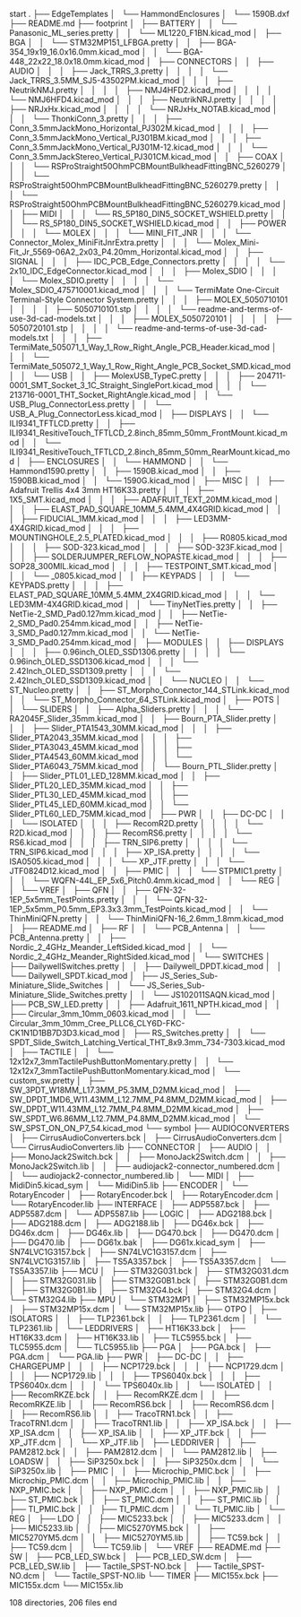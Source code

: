 start
.
├── EdgeTemplates
│   └── HammondEnclosures
│       └── 1590B.dxf
├── README.md
├── footprint
│   ├── BATTERY
│   │   └── Panasonic_ML_series.pretty
│   │       └── ML1220_F1BN.kicad_mod
│   ├── BGA
│   │   └── STM32MP151_LFBGA.pretty
│   │       ├── BGA-354_19x19_16.0x16.0mm.kicad_mod
│   │       └── BGA-448_22x22_18.0x18.0mm.kicad_mod
│   ├── CONNECTORS
│   │   ├── AUDIO
│   │   │   ├── Jack_TRRS_3.pretty
│   │   │   │   └── Jack_TRRS_3.5MM_SJ5-43502PM.kicad_mod
│   │   │   ├── NeutrikNMJ.pretty
│   │   │   │   ├── NMJ4HFD2.kicad_mod
│   │   │   │   └── NMJ6HFD4.kicad_mod
│   │   │   ├── NeutrikNRJ.pretty
│   │   │   │   ├── NRJxHx.kicad_mod
│   │   │   │   └── NRJxHx_NOTAB.kicad_mod
│   │   │   └── ThonkiConn_3.pretty
│   │   │       ├── Conn_3.5mmJackMono_Horizontal_PJ302M.kicad_mod
│   │   │       ├── Conn_3.5mmJackMono_Vertical_PJ301BM.kicad_mod
│   │   │       ├── Conn_3.5mmJackMono_Vertical_PJ301M-12.kicad_mod
│   │   │       └── Conn_3.5mmJackStereo_Vertical_PJ301CM.kicad_mod
│   │   ├── COAX
│   │   │   └── RSProStraight50OhmPCBMountBulkheadFittingBNC_5260279
│   │   │       └── RSProStraight50OhmPCBMountBulkheadFittingBNC_5260279.pretty
│   │   │           └── RSProStraight50OhmPCBMountBulkheadFittingBNC_5260279.kicad_mod
│   │   ├── MIDI
│   │   │   └── RS_5P180_DIN5_SOCKET_WSHIELD.pretty
│   │   │       └── RS_5P180_DIN5_SOCKET_WSHIELD.kicad_mod
│   │   ├── POWER
│   │   │   └── MOLEX
│   │   │       └── MINI_FIT_JNR
│   │   │           └── Connector_Molex_MiniFitJnrExtra.pretty
│   │   │               └── Molex_Mini-Fit_Jr_5569-06A2_2x03_P4.20mm_Horizontal.kicad_mod
│   │   ├── SIGNAL
│   │   │   ├── IDC_PCB_Edge_Connectors.pretty
│   │   │   │   └── 2x10_IDC_EdgeConnector.kicad_mod
│   │   │   ├── Molex_SDIO
│   │   │   │   └── Molex_SDIO.pretty
│   │   │   │       └── Molex_SDIO_475710001.kicad_mod
│   │   │   └── TermiMate One-Circuit Terminal-Style Connector System.pretty
│   │   │       ├── MOLEX_5050710101
│   │   │       │   ├── 5050710101.stp
│   │   │       │   └── readme-and-terms-of-use-3d-cad-models.txt
│   │   │       ├── MOLEX_5050720101
│   │   │       │   ├── 5050720101.stp
│   │   │       │   └── readme-and-terms-of-use-3d-cad-models.txt
│   │   │       ├── TermiMate_505071_1_Way_1_Row_Right_Angle_PCB_Header.kicad_mod
│   │   │       └── TermiMate_505072_1_Way_1_Row_Right_Angle_PCB_Socket_SMD.kicad_mod
│   │   └── USB
│   │       ├── MolexUSB_TypeC.pretty
│   │       │   ├── 204711-0001_SMT_Socket_3_1C_Straight_SinglePort.kicad_mod
│   │       │   └── 213716-0001_THT_Socket_RightAngle.kicad_mod
│   │       └── USB_Plug_ConnectorLess.pretty
│   │           └── USB_A_Plug_ConnectorLess.kicad_mod
│   ├── DISPLAYS
│   │   └── ILI9341_TFTLCD.pretty
│   │       ├── ILI9341_ResitiveTouch_TFTLCD_2.8inch_85mm_50mm_FrontMount.kicad_mod
│   │       └── ILI9341_ResitiveTouch_TFTLCD_2.8inch_85mm_50mm_RearMount.kicad_mod
│   ├── ENCLOSURES
│   │   └── HAMMOND
│   │       └── Hammond1590.pretty
│   │           ├── 1590B.kicad_mod
│   │           ├── 1590BB.kicad_mod
│   │           └── 1590G.kicad_mod
│   ├── MISC
│   │   ├── Adafruit Trellis 4x4 3mm HT16K33.pretty
│   │   │   ├── 1X5_SMT.kicad_mod
│   │   │   ├── ADAFRUIT_TEXT_20MM.kicad_mod
│   │   │   ├── ELAST_PAD_SQUARE_10MM_5.4MM_4X4GRID.kicad_mod
│   │   │   ├── FIDUCIAL_1MM.kicad_mod
│   │   │   ├── LED3MM-4X4GRID.kicad_mod
│   │   │   ├── MOUNTINGHOLE_2.5_PLATED.kicad_mod
│   │   │   ├── R0805.kicad_mod
│   │   │   ├── SOD-323.kicad_mod
│   │   │   ├── SOD-323F.kicad_mod
│   │   │   ├── SOLDERJUMPER_REFLOW_NOPASTE.kicad_mod
│   │   │   ├── SOP28_300MIL.kicad_mod
│   │   │   ├── TESTPOINT_SMT.kicad_mod
│   │   │   └── _0805.kicad_mod
│   │   ├── KEYPADS
│   │   │   └── KEYPADS.pretty
│   │   │       ├── ELAST_PAD_SQUARE_10MM_5.4MM_2X4GRID.kicad_mod
│   │   │       └── LED3MM-4X4GRID.kicad_mod
│   │   └── TinyNetTies.pretty
│   │       ├── NetTie-2_SMD_Pad0.127mm.kicad_mod
│   │       ├── NetTie-2_SMD_Pad0.254mm.kicad_mod
│   │       ├── NetTie-3_SMD_Pad0.127mm.kicad_mod
│   │       └── NetTie-3_SMD_Pad0.254mm.kicad_mod
│   ├── MODULES
│   │   ├── DISPLAYS
│   │   │   ├── 0.96inch_OLED_SSD1306.pretty
│   │   │   │   └── 0.96inch_OLED_SSD1306.kicad_mod
│   │   │   └── 2.42Inch_OLED_SSD1309.pretty
│   │   │       └── 2.42Inch_OLED_SSD1309.kicad_mod
│   │   └── NUCLEO
│   │       └── ST_Nucleo.pretty
│   │           ├── ST_Morpho_Connector_144_STLink.kicad_mod
│   │           └── ST_Morpho_Connector_64_STLink.kicad_mod
│   ├── POTS
│   │   └── SLIDERS
│   │       ├── Alpha_Sliders.pretty
│   │       │   └── RA2045F_Slider_35mm.kicad_mod
│   │       ├── Bourn_PTA_Slider.pretty
│   │       │   ├── Slider_PTA1543_30MM.kicad_mod
│   │       │   ├── Slider_PTA2043_35MM.kicad_mod
│   │       │   ├── Slider_PTA3043_45MM.kicad_mod
│   │       │   ├── Slider_PTA4543_60MM.kicad_mod
│   │       │   └── Slider_PTA6043_75MM.kicad_mod
│   │       └── Bourn_PTL_Slider.pretty
│   │           ├── Slider_PTL01_LED_128MM.kicad_mod
│   │           ├── Slider_PTL20_LED_35MM.kicad_mod
│   │           ├── Slider_PTL30_LED_45MM.kicad_mod
│   │           ├── Slider_PTL45_LED_60MM.kicad_mod
│   │           └── Slider_PTL60_LED_75MM.kicad_mod
│   ├── PWR
│   │   ├── DC-DC
│   │   │   └── ISOLATED
│   │   │       ├── RecomR2D.pretty
│   │   │       │   └── R2D.kicad_mod
│   │   │       ├── RecomRS6.pretty
│   │   │       │   └── RS6.kicad_mod
│   │   │       ├── TRN_SIP6.pretty
│   │   │       │   └── TRN_SIP6.kicad_mod
│   │   │       ├── XP_ISA.pretty
│   │   │       │   └── ISA0505.kicad_mod
│   │   │       └── XP_JTF.pretty
│   │   │           └── JTF0824D12.kicad_mod
│   │   ├── PMIC
│   │   │   └── STPMIC1.pretty
│   │   │       └── WQFN-44L_EP_5x6_Pitch0.4mm.kicad_mod
│   │   └── REG
│   │       └── VREF
│   ├── QFN
│   │   ├── QFN-32-1EP_5x5mm_TestPoints.pretty
│   │   │   └── QFN-32-1EP_5x5mm_P0.5mm_EP3.3x3.3mm_TestPoints.kicad_mod
│   │   └── ThinMiniQFN.pretty
│   │       └── ThinMiniQFN-16_2.6mm_1.8mm.kicad_mod
│   ├── README.md
│   ├── RF
│   │   └── PCB_Antenna
│   │       └── PCB_Antenna.pretty
│   │           ├── Nordic_2_4GHz_Meander_LeftSided.kicad_mod
│   │           └── Nordic_2_4GHz_Meander_RightSided.kicad_mod
│   └── SWITCHES
│       ├── DailywellSwitches.pretty
│       │   ├── Dailywell_DPDT.kicad_mod
│       │   └── Dailywell_SPDT.kicad_mod
│       ├── JS_Series_Sub-Miniature_Slide_Switches
│       │   └── JS_Series_Sub-Miniature_Slide_Switches.pretty
│       │       └── JS102011SAQN.kicad_mod
│       ├── PCB_SW_LED.pretty
│       │   ├── Adafruit_1611_NPTH.kicad_mod
│       │   ├── Circular_3mm_10mm_0603.kicad_mod
│       │   └── Circular_3mm_10mm_Cree_PLLC6_CLY6D-FKC-CK1N1D1BB7D3D3.kicad_mod
│       ├── RS_Switches.pretty
│       │   └── SPDT_Slide_Switch_Latching_Vertical_THT_8x9.3mm_734-7303.kicad_mod
│       ├── TACTILE
│       │   └── 12x12x7_3mmTactilePushButtonMomentary.pretty
│       │       └── 12x12x7_3mmTactilePushButtonMomentary.kicad_mod
│       └── custom_sw.pretty
│           ├── SW_3PDT_W18MM_L17.3MM_P5.3MM_D2MM.kicad_mod
│           ├── SW_DPDT_1MD6_W11.43MM_L12.7MM_P4.8MM_D2MM.kicad_mod
│           ├── SW_DPDT_W11.43MM_L12.7MM_P4.8MM_D2MM.kicad_mod
│           ├── SW_SPDT_W6.86MM_L12.7MM_P4.8MM_D2MM.kicad_mod
│           └── SW_SPST_ON_ON_P7_54.kicad_mod
└── symbol
    ├── AUDIOCONVERTERS
    │   ├── CirrusAudioConverters.bck
    │   ├── CirrusAudioConverters.dcm
    │   └── CirrusAudioConverters.lib
    ├── CONNECTOR
    │   ├── AUDIO
    │   │   ├── MonoJack2Switch.bck
    │   │   ├── MonoJack2Switch.dcm
    │   │   ├── MonoJack2Switch.lib
    │   │   ├── audiojack2-connector_numbered.dcm
    │   │   └── audiojack2-connector_numbered.lib
    │   └── MIDI
    │       ├── MidiDin5.kicad_sym
    │       └── MidiDin5.lib
    ├── ENCODER
    │   └── RotaryEncoder
    │       ├── RotaryEncoder.bck
    │       ├── RotaryEncoder.dcm
    │       └── RotaryEncoder.lib
    ├── INTERFACE
    │   ├── ADP5587.bck
    │   ├── ADP5587.dcm
    │   └── ADP5587.lib
    ├── LOGIC
    │   ├── ADG2188.bck
    │   ├── ADG2188.dcm
    │   ├── ADG2188.lib
    │   ├── DG46x.bck
    │   ├── DG46x.dcm
    │   ├── DG46x.lib
    │   ├── DG470.bck
    │   ├── DG470.dcm
    │   ├── DG470.lib
    │   ├── DG61x.bak
    │   ├── DG61x.kicad_sym
    │   ├── SN74LVC1G3157.bck
    │   ├── SN74LVC1G3157.dcm
    │   ├── SN74LVC1G3157.lib
    │   ├── TS5A3357.bck
    │   ├── TS5A3357.dcm
    │   └── TS5A3357.lib
    ├── MCU
    │   ├── STM32G031.bck
    │   ├── STM32G031.dcm
    │   ├── STM32G031.lib
    │   ├── STM32G0B1.bck
    │   ├── STM32G0B1.dcm
    │   ├── STM32G0B1.lib
    │   ├── STM32G4.bck
    │   ├── STM32G4.dcm
    │   └── STM32G4.lib
    ├── MPU
    │   └── STM32MP1
    │       ├── STM32MP15x.bck
    │       ├── STM32MP15x.dcm
    │       └── STM32MP15x.lib
    ├── OTPO
    │   ├── ISOLATORS
    │   │   ├── TLP2361.bck
    │   │   ├── TLP2361.dcm
    │   │   └── TLP2361.lib
    │   └── LEDDRIVERS
    │       ├── HT16K33.bck
    │       ├── HT16K33.dcm
    │       ├── HT16K33.lib
    │       ├── TLC5955.bck
    │       ├── TLC5955.dcm
    │       └── TLC5955.lib
    ├── PGA
    │   ├── PGA.bck
    │   ├── PGA.dcm
    │   └── PGA.lib
    ├── PWR
    │   ├── DC-DC
    │   │   ├── CHARGEPUMP
    │   │   │   ├── NCP1729.bck
    │   │   │   ├── NCP1729.dcm
    │   │   │   ├── NCP1729.lib
    │   │   │   ├── TPS6040x.bck
    │   │   │   ├── TPS6040x.dcm
    │   │   │   └── TPS6040x.lib
    │   │   └── ISOLATED
    │   │       ├── RecomRKZE.bck
    │   │       ├── RecomRKZE.dcm
    │   │       ├── RecomRKZE.lib
    │   │       ├── RecomRS6.bck
    │   │       ├── RecomRS6.dcm
    │   │       ├── RecomRS6.lib
    │   │       ├── TracoTRN1.bck
    │   │       ├── TracoTRN1.dcm
    │   │       ├── TracoTRN1.lib
    │   │       ├── XP_ISA.bck
    │   │       ├── XP_ISA.dcm
    │   │       ├── XP_ISA.lib
    │   │       ├── XP_JTF.bck
    │   │       ├── XP_JTF.dcm
    │   │       └── XP_JTF.lib
    │   ├── LEDDRIVER
    │   │   ├── PAM2812.bck
    │   │   ├── PAM2812.dcm
    │   │   └── PAM2812.lib
    │   ├── LOADSW
    │   │   ├── SiP3250x.bck
    │   │   ├── SiP3250x.dcm
    │   │   └── SiP3250x.lib
    │   ├── PMIC
    │   │   ├── Microchip_PMIC.bck
    │   │   ├── Microchip_PMIC.dcm
    │   │   ├── Microchip_PMIC.lib
    │   │   ├── NXP_PMIC.bck
    │   │   ├── NXP_PMIC.dcm
    │   │   ├── NXP_PMIC.lib
    │   │   ├── ST_PMIC.bck
    │   │   ├── ST_PMIC.dcm
    │   │   ├── ST_PMIC.lib
    │   │   ├── TI_PMIC.bck
    │   │   ├── TI_PMIC.dcm
    │   │   └── TI_PMIC.lib
    │   └── REG
    │       ├── LDO
    │       │   ├── MIC5233.bck
    │       │   ├── MIC5233.dcm
    │       │   ├── MIC5233.lib
    │       │   ├── MIC5270YM5.bck
    │       │   ├── MIC5270YM5.dcm
    │       │   ├── MIC5270YM5.lib
    │       │   ├── TC59.bck
    │       │   ├── TC59.dcm
    │       │   └── TC59.lib
    │       └── VREF
    ├── README.md
    ├── SW
    │   ├── PCB_LED_SW.bck
    │   ├── PCB_LED_SW.dcm
    │   ├── PCB_LED_SW.lib
    │   ├── Tactile_SPST-NO.bck
    │   ├── Tactile_SPST-NO.dcm
    │   └── Tactile_SPST-NO.lib
    └── TIMER
        ├── MIC155x.bck
        ├── MIC155x.dcm
        └── MIC155x.lib

108 directories, 206 files
end
